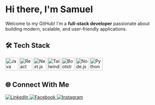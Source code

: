 <!--
## Hi there, I'm Samuel Vincent R. Alac 👋
-->

# Hi there, I'm Samuel

Welcome to my GitHub! I'm a **full-stack developer** passionate about building modern, scalable, and user-friendly applications.

## 🛠️ Tech Stack

<!--
- **Frontend**: React, Typescript, Next.js, React Router, TanStack  
- **State Management**: Redux, Zustand
- **UI Frameworks**: Bootstrap, Tailwind CSS, DaisyUI
- **Backend**: Java, Node.js, Express.js, Python
- **Databases**: MongoDB, Firebase, MySQL  
- **AI & LLM Integration**: Google Gemini, Gemini + LangChain
-->

<p align="left">
  <img src="https://cdn-icons-png.flaticon.com/512/226/226777.png" height="40" alt="Java" title="Java" />
  
  <!-- React -->
  <img src="https://cdn.jsdelivr.net/gh/devicons/devicon/icons/react/react-original.svg" height="40" alt="React" title="React" />
  
  <!-- TypeScript
  <img src="https://cdn.jsdelivr.net/gh/devicons/devicon/icons/typescript/typescript-original.svg" height="40" alt="TypeScript" title="TypeScript" />
   -->
  
  <!-- Next.js -->
  <img src="https://cdn.jsdelivr.net/gh/devicons/devicon/icons/nextjs/nextjs-original.svg" height="40" alt="Next.js" title="Next.js" />
  
  <!-- Tailwind CSS -->
  <img src="https://logo.svgcdn.com/l/tailwindcss-icon.svg" height="40" alt="Tailwind CSS" title="Tailwind CSS" />
  
  <!-- Bootstrap -->
  <img src="https://cdn.jsdelivr.net/gh/devicons/devicon/icons/bootstrap/bootstrap-original.svg" height="40" alt="Bootstrap" title="Bootstrap" />
  
  <!-- Node.js -->
  <img src="https://cdn.jsdelivr.net/gh/devicons/devicon/icons/nodejs/nodejs-original.svg" height="40" alt="Node.js" title="Node.js" />
  
  <!-- Express.js
  <img src="https://cdn.worldvectorlogo.com/logos/expressjs.svg" height="40" alt="Express.js" title="Express.js" />
  -->
  <!-- Python -->
  <img src="https://cdn.jsdelivr.net/gh/devicons/devicon/icons/python/python-original.svg" height="40" alt="Python" title="Python" />
  
</p>

<!--
![Samuel's GitHub stats](https://github-readme-stats.vercel.app/api?username=SamuelAlac&show_icons=true&theme=radical)
-->

<!--
## What I Do

- Build **responsive, modern UIs** with React, Next.js, React Router, and Tailwind CSS  
- Develop **full-stack web applications** using Next.js, Node.js, Express, Python, Firebase, MongoDB, MySQL  
- Integrate **AI-powered features** with Gemini and LangChain for intelligent workflows  
- Manage state efficiently with **Redux and Zustand**  

## Current Focus

- Exploring **modern UI design and libraries** to deliver intuitive user experiences  
- Enhancing **AI integrations** for web and enterprise systems  
- Experimenting with **LangChain + Gemini** for smarter automation
-->

## 🌐 Connect With Me
<a href="https://www.linkedin.com/in/samuel-alac-7a574534b/" target="_blank">
  <img src="https://img.shields.io/badge/LinkedIn-0077B5?style=for-the-badge&logo=linkedin&logoColor=white" alt="LinkedIn"/>
</a>
<a href="https://www.facebook.com/samuelonearth13" target="_blank">
  <img src="https://img.shields.io/badge/Facebook-1877F2?style=for-the-badge&logo=facebook&logoColor=white" alt="Facebook"/>
</a>
<a href="https://www.instagram.com/samuelonearth/" target="_blank">
  <img src="https://img.shields.io/badge/Instagram-E4405F?style=for-the-badge&logo=instagram&logoColor=white" alt="Instagram"/>
</a>
